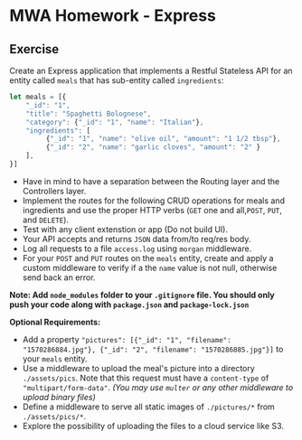 # MWA Homework - Express
## Exercise
Create an Express application that implements a Restful Stateless API for an entity called `meals` that has sub-entity called `ingredients`:
```javascript
let meals = [{
    "_id": "1", 
    "title": "Spaghetti Bolognese", 
    "category": {"_id": "1", "name": "Italian"},
    "ingredients": [
         {"_id": "1", "name": "olive oil", "amount": "1 1/2 tbsp"}, 
         {"_id": "2", "name": "garlic cloves", "amount": "2" }
    ],
}]
```
* Have in mind to have a separation between the Routing layer and the Controllers layer. 
* Implement the routes for the following CRUD operations for meals and ingredients and use the proper HTTP verbs (`GET` one and all,`POST`, `PUT`, and `DELETE`).
* Test with any client extenstion or app (Do not build UI).
* Your API accepts and returns `JSON` data from/to req/res body.
* Log all requests to a file `access.log` using `morgan` middleware. 
* For your `POST` and `PUT` routes on the `meals` entity, create and apply a custom middleware to verify if a the `name` value is not null, otherwise send back an error.
  
**Note: Add `node_modules` folder to your `.gitignore` file. You should only push your code along with `package.json` and `package-lock.json`**
  
**Optional Requirements:** 
* Add a property `"pictures": [{"_id": "1", "filename": "1570286884.jpg"}, {"_id": "2", "filename": "1570286885.jpg"}]` to your `meals` entity.
* Use a middleware to upload the meal's picture into a directory `./assets/pics`. Note that this request must have a `content-type` of `"multipart/form-data"`. *(You may use `multer` or any other middleware to upload binary files)*
* Define a middleware to serve all static images of `./pictures/*` from `./assets/pics/*`.
* Explore the possibility of uploading the files to a cloud service like S3.
